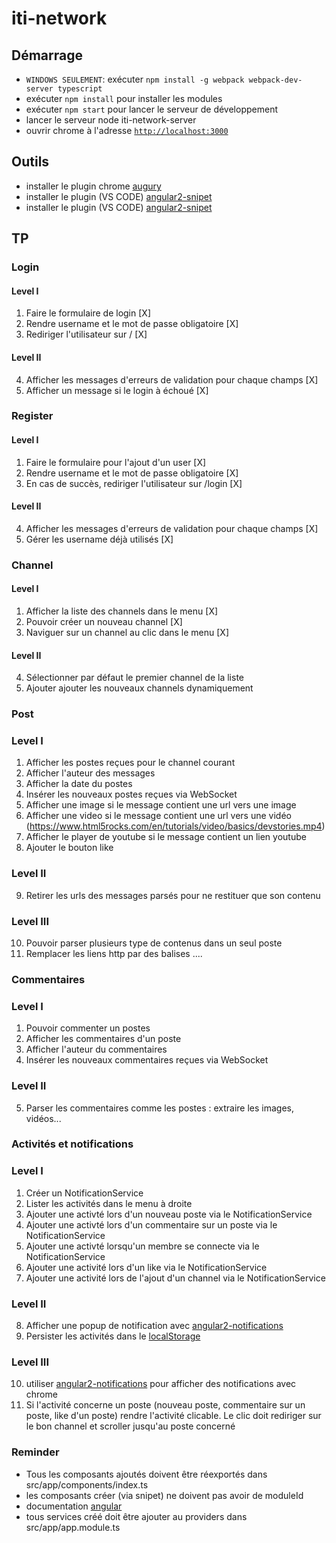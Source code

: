 # iti-network


## Démarrage
- `WINDOWS SEULEMENT`: exécuter `npm install -g webpack webpack-dev-server typescript`
- exécuter `npm install` pour installer les modules
- exécuter `npm start` pour lancer le serveur de développement
- lancer le serveur node iti-network-server
- ouvrir chrome à l'adresse [`http://localhost:3000`](http://localhost:3000)

## Outils
- installer le plugin chrome [augury](https://chrome.google.com/webstore/detail/augury/elgalmkoelokbchhkhacckoklkejnhcd)
- installer le plugin (VS CODE) [angular2-snipet](https://marketplace.visualstudio.com/items?itemName=johnpapa.Angular2)
- installer le plugin (VS CODE) [angular2-snipet](https://plugins.jetbrains.com/idea/plugin/8395-angular-2-typescript-live-templates)

## TP

### Login

#### Level I

1. Faire le formulaire de login                                         [X]
2. Rendre username et le mot de passe obligatoire                       [X]
3. Rediriger l'utilisateur sur /                                        [X]

#### Level II

4. Afficher les messages d'erreurs de validation pour chaque champs     [X]
5. Afficher un message si le login à échoué                             [X]

### Register

#### Level I
    
1. Faire le formulaire pour l'ajout d'un user                           [X]
2. Rendre username et le mot de passe obligatoire                       [X]
3. En cas de succès, rediriger l'utilisateur sur /login                 [X]

#### Level II
4. Afficher les messages d'erreurs de validation  pour chaque champs    [X]
5. Gérer les username déjà utilisés                                     [X]


### Channel

#### Level I

1. Afficher la liste des channels dans le menu                          [X]
2. Pouvoir créer un nouveau channel                                     [X]
3. Naviguer sur un channel au clic dans le menu                         [X]

#### Level II

4. Sélectionner par défaut le premier channel de la liste
5. Ajouter ajouter les nouveaux channels dynamiquement

### Post 

### Level I

1. Afficher les postes reçues pour le channel courant
2. Afficher l'auteur des messages
3. Afficher la date du postes
4. Insérer les nouveaux postes reçues via WebSocket
5. Afficher une image si le message contient une url vers une image
6. Afficher une video si le message contient une url vers une vidéo (https://www.html5rocks.com/en/tutorials/video/basics/devstories.mp4)
7. Afficher le player de youtube si le message contient un lien youtube
8. Ajouter le bouton like

### Level II
9. Retirer les urls des messages parsés pour ne restituer que son contenu

### Level III
10. Pouvoir parser plusieurs type de contenus dans un seul poste
11. Remplacer les liens http par des balises <a>...</a>.

### Commentaires

### Level I
1. Pouvoir commenter un postes
2. Afficher les commentaires d'un poste 
3. Afficher l'auteur du commentaires
4. Insérer les nouveaux commentaires reçues via WebSocket

### Level II
5. Parser les commentaires comme les postes : extraire les images, vidéos...

### Activités et notifications 

### Level I
1. Créer un NotificationService
2. Lister les activités dans le menu à droite
3. Ajouter une activté lors d'un nouveau poste via le NotificationService
4. Ajouter une activté lors d'un commentaire sur un poste via le NotificationService
5. Ajouter une activté lorsqu'un membre se connecte via le NotificationService
6. Ajouter une activité lors d'un like via le NotificationService
7. Ajouter une activité lors de l'ajout d'un channel via le NotificationService

### Level II
8. Afficher une popup de notification avec [angular2-notifications](https://github.com/flauc/angular2-notifications)
9. Persister les activités dans le [localStorage](https://developer.mozilla.org/fr/docs/Web/API/Window/localStorage)

### Level III
10. utiliser [angular2-notifications](https://github.com/flauc/angular2-notifications) pour afficher des notifications avec chrome
11. Si l'activité concerne un poste (nouveau poste, commentaire sur un poste, like d'un poste) rendre l'activité clicable. 
Le clic doit rediriger sur le bon channel et scroller jusqu'au poste concerné


### Reminder

- Tous les composants ajoutés doivent être réexportés dans src/app/components/index.ts
- les composants créer (via snipet) ne doivent pas avoir de moduleId
- documentation [angular](https://angular.io/docs/ts/latest/)
- tous services créé doit être ajouter au providers dans src/app/app.module.ts